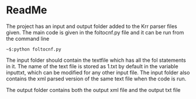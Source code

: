 # ReadMe

The project has an input and output folder added to the Krr parser files given.
The main code is given in the foltocnf.py file and it can be run from the command line
```
~$:python foltocnf.py 

```
The input folder should contain the textfile which has all the fol statements in it.
The name of the text file is stored as 1.txt by default in the variable inputtxt, which can be modified for any other input file. The input folder also contains the xml parsed version of the same text file when the code is run.

The output folder contains both the output xml file and the output txt file
